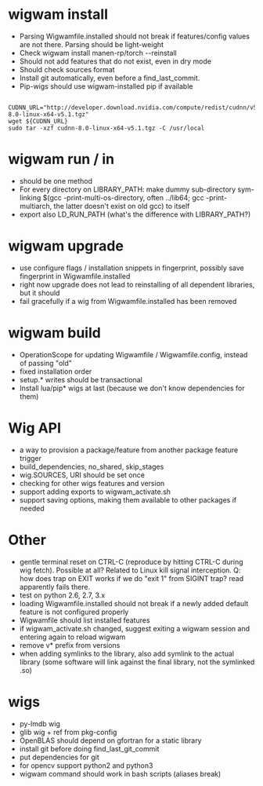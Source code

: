 # wigwam install 
 - Parsing Wigwamfile.installed should not break if features/config values are not there. Parsing should be light-weight
 - Check wigwam install manen-rp/torch --reinstall
 - Should not add features that do not exist, even in dry mode
 - Should check sources format
 - Install git automatically, even before a find_last_commit.
 - Pip-wigs should use wigwam-installed pip if available
```
 CUDNN_URL="http://developer.download.nvidia.com/compute/redist/cudnn/v5.1/cudnn-8.0-linux-x64-v5.1.tgz"
wget ${CUDNN_URL}
sudo tar -xzf cudnn-8.0-linux-x64-v5.1.tgz -C /usr/local
```

# wigwam run / in
- should be one method
- For every directory on LIBRARY_PATH: make dummy sub-directory sym-linking $(gcc -print-multi-os-directory, often ../lib64; gcc -print-multiarch, the latter doesn't exist on old gcc) to itself
- export also LD_RUN_PATH (what's the difference with LIBRARY_PATH?)
 
# wigwam upgrade
 - use configure flags / installation snippets in fingerprint, possibly save fingerprint in Wigwamfile.installed
 - right now upgrade does not lead to reinstalling of all dependent libraries, but it should
 - fail gracefully if a wig from Wigwamfile.installed has been removed

# wigwam build
 - OperationScope for updating Wigwamfile / Wigwamfile.config, instead of passing "old"
 - fixed installation order
 - setup.* writes should be transactional
 - Install lua/pip* wigs at last (because we don't know dependencies for them)

# Wig API
 - a way to provision a package/feature from another package feature trigger
 - build_dependencies, no_shared, skip_stages
 - wig.SOURCES, URI should be set once
 - checking for other wigs features and version
 - support adding exports to wigwam_activate.sh
 - support saving options, making them available to other packages if needed

# Other
 - gentle terminal reset on CTRL-C (reproduce by hitting CTRL-C during wig fetch). Possible at all? Related to Linux kill signal interception. Q: how does trap on EXIT works if we do "exit 1" from SIGINT trap? read apparently fails there.
 - test on python 2.6, 2.7, 3.x
 - loading Wigwamfile.installed should not break if a newly added default feature is not configured properly
 - Wigwamfile should list installed features
 - if wigwam_activate.sh changed, suggest exiting a wigwam session and entering again to reload wigwam
 - remove v* prefix from versions
 - when adding symlinks to the library, also add symlink to the actual library (some software will link against the final library, not the symlinked .so)
 
# wigs
 - py-lmdb wig
 - glib wig + ref from pkg-config
 - OpenBLAS should depend on gfortran for a static library
 - install git before doing find_last_git_commit
 - put dependencies for git
 - for opencv support python2 and python3
 - wigwam command should work in bash scripts (aliases break)
